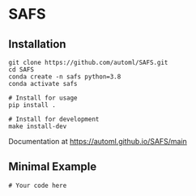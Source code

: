 # SAFS



## Installation
```
git clone https://github.com/automl/SAFS.git
cd SAFS
conda create -n safs python=3.8
conda activate safs

# Install for usage
pip install .

# Install for development
make install-dev
```

Documentation at https://automl.github.io/SAFS/main

## Minimal Example

```
# Your code here
```
